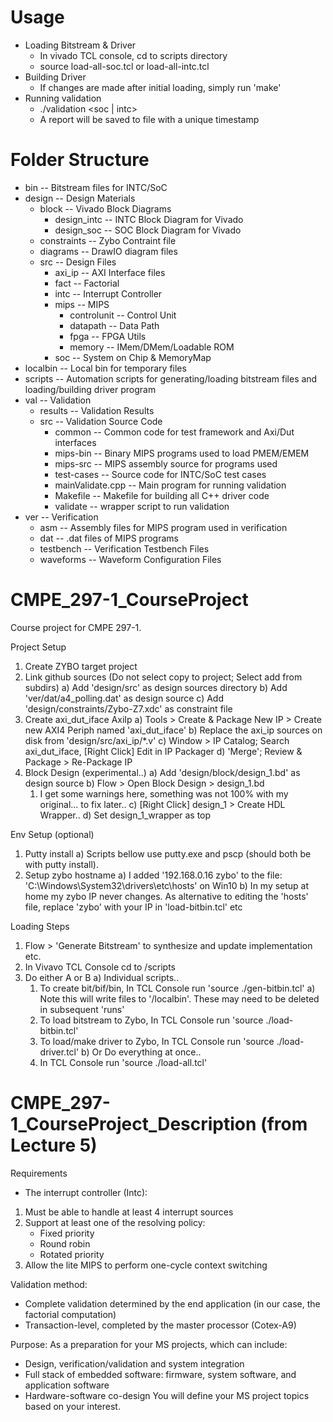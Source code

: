 # Usage
- Loading Bitstream & Driver
	-  In vivado TCL console, cd to scripts directory
	-  source load-all-soc.tcl or load-all-intc.tcl
-  Building Driver
	-  If changes are made after initial loading, simply run 'make'
-  Running validation
	-  ./validation <soc | intc>
	-  A report will be saved to file with a unique timestamp

# Folder Structure
- bin                 -- Bitstream files for INTC/SoC
- design              -- Design Materials
  - block             -- Vivado Block Diagrams
    - design_intc     -- INTC Block Diagram for Vivado
    - design_soc      -- SOC Block Diagram for Vivado
  - constraints       -- Zybo Contraint file
  - diagrams          -- DrawIO diagram files
  - src               -- Design Files
    - axi_ip          -- AXI Interface files
    - fact            -- Factorial
    - intc            -- Interrupt Controller
    - mips            -- MIPS
      - controlunit   -- Control Unit
      - datapath      -- Data Path
      - fpga          -- FPGA Utils
      - memory        -- IMem/DMem/Loadable ROM
    - soc             -- System on Chip & MemoryMap
- localbin            -- Local bin for temporary files            
- scripts             -- Automation scripts for generating/loading bitstream files and loading/building driver program
- val                 -- Validation
  - results           -- Validation Results
  - src               -- Validation Source Code
  	- common      -- Common code for test framework and Axi/Dut interfaces
  	- mips-bin    -- Binary MIPS programs used to load PMEM/EMEM
  	- mips-src    -- MIPS assembly source for programs used
  	- test-cases  -- Source code for INTC/SoC test cases
  	- mainValidate.cpp -- Main program for running validation
  	- Makefile    -- Makefile for building all C++ driver code
  	- validate    -- wrapper script to run validation
- ver                 -- Verification
  - asm               -- Assembly files for MIPS program used in verification
  - dat               -- .dat files of MIPS programs 
  - testbench         -- Verification Testbench Files
  - waveforms         -- Waveform Configuration Files
  

# CMPE_297-1_CourseProject
Course project for CMPE 297-1.

Project Setup
 1) Create ZYBO target project
 2) Link github sources (Do not select copy to project; Select add from subdirs)
   a) Add 'design/src' as design sources directory
   b) Add 'ver/dat/a4_polling.dat' as design source
   c) Add 'design/constraints/Zybo-Z7.xdc' as constraint file
 3) Create axi_dut_iface AxiIp
   a) Tools > Create & Package New IP > Create new AXI4 Periph named 'axi_dut_iface'
   b) Replace the axi_ip sources on disk from 'design/src/axi_ip/*.v'
   c) Window > IP Catalog; Search axi_dut_iface, [Right Click] Edit in IP Packager
   d) 'Merge'; Review & Package > Re-Package IP
 4) Block Design (experimental..)
   a) Add 'design/block/design_1.bd' as design source
   b) Flow > Open Block Design > design_1.bd
     1) I get some warnings here, something was not 100% with my original... to fix later..
   c) [Right Click] design_1 > Create HDL Wrapper..
   d) Set design_1_wrapper as top

Env Setup (optional)
 1) Putty install
   a) Scripts bellow use putty.exe and pscp (should both be with putty install). 
 2) Setup zybo hostname
   a) I added '192.168.0.16    zybo' to the file: 'C:\Windows\System32\drivers\etc\hosts' on Win10
   b) In my setup at home my zybo IP never changes. 
      As alternative to editing the 'hosts' file, replace 'zybo' with your IP in 'load-bitbin.tcl' etc

Loading Steps 
 1) Flow > 'Generate Bitstream' to synthesize and update implementation etc.
 2) In Vivavo TCL Console cd to <Github-Project-Location>/scripts
 3) Do either A or B
   a) Individual scripts..
     1) To create bit/bif/bin, In TCL Console run 'source ./gen-bitbin.tcl'
	   a) Note this will write files to '<Github-Loc>/localbin'. These may need to be deleted in subsequent 'runs'
     2) To load bitstream to Zybo, In TCL Console run 'source ./load-bitbin.tcl'
     3) To load/make driver to Zybo, In TCL Console run 'source ./load-driver.tcl'
   b) Or Do everything at once..
     1) In TCL Console run 'source ./load-all.tcl'


# CMPE_297-1_CourseProject_Description (from Lecture 5)

Requirements
- The interrupt controller (Intc):
1) Must be able to handle at least 4 interrupt sources
2) Support at least one of the resolving policy:
   - Fixed priority
   - Round robin
   - Rotated priority
3) Allow the lite MIPS to perform one-cycle context switching

Validation method:
- Complete validation determined by the end application (in our case, the factorial computation)
- Transaction-level, completed by the master processor (Cotex-A9)

Purpose:
As a preparation for your MS projects, which can include:
- Design, verification/validation and system integration
- Full stack of embedded software: firmware, system software, and application software
- Hardware-software co-design
You will define your MS project topics based on your interest.

